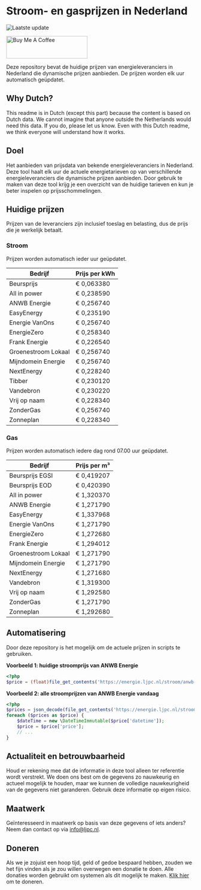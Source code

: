 # Stroom- en gasprijzen in Nederland

![Laatste update](https://img.shields.io/badge/laatste%20update-2024--10--27%2015%3A00%20CET-brightgreen)

<a href="https://www.buymeacoffee.com/Lars-" target="_blank"><img src="https://cdn.buymeacoffee.com/buttons/v2/default-orange.png" alt="Buy Me A Coffee" height="60" style="height: 60px !important;width: 217px !important;" ></a>

Deze repository bevat de huidige prijzen van energieleveranciers in Nederland die dynamische prijzen aanbieden. De prijzen worden elk uur automatisch geüpdatet.

## Why Dutch?

This readme is in Dutch (except this part) because the content is based on Dutch data. We cannot imagine that anyone outside the Netherlands would need this data. If you do, please let us know. Even with this Dutch readme, we think
everyone will understand how it works.

## Doel

Het aanbieden van prijsdata van bekende energieleveranciers in Nederland. Deze tool haalt elk uur de actuele energietarieven op van verschillende energieleveranciers die dynamische prijzen aanbieden. Door gebruik te maken van deze tool
krijg je een overzicht van de huidige tarieven en kun je beter inspelen op prijsschommelingen.

## Huidige prijzen

Prijzen van de leveranciers zijn inclusief toeslag en belasting, dus de prijs die je werkelijk betaalt.

### Stroom

Prijzen worden automatisch ieder uur geüpdatet.

 Bedrijf | Prijs per kWh 
---------|---------------
Beursprijs | € 0,063380
All in power | € 0,238590
ANWB Energie | € 0,256740
EasyEnergy | € 0,235190
Energie VanOns | € 0,256740
EnergieZero | € 0,258340
Frank Energie | € 0,226540
Groenestroom Lokaal | € 0,256740
Mijndomein Energie | € 0,256740
NextEnergy | € 0,228240
Tibber | € 0,230120
Vandebron | € 0,230220
Vrij op naam | € 0,228340
ZonderGas | € 0,256740
Zonneplan | € 0,228340


### Gas

Prijzen worden automatisch iedere dag rond 07.00 uur geüpdatet.

 Bedrijf | Prijs per m³ 
---------|--------------
Beursprijs EGSI | € 0,419207
Beursprijs EOD | € 0,420390
All in power | € 1,320370
ANWB Energie | € 1,271790
EasyEnergy | € 1,337968
Energie VanOns | € 1,271790
EnergieZero | € 1,272680
Frank Energie | € 1,294012
Groenestroom Lokaal | € 1,271790
Mijndomein Energie | € 1,271790
NextEnergy | € 1,271680
Vandebron | € 1,319300
Vrij op naam | € 1,292580
ZonderGas | € 1,271790
Zonneplan | € 1,292680


## Automatisering

Door deze repository is het mogelijk om de actuele prijzen in scripts te gebruiken.

**Voorbeeld 1: huidige stroomprijs van ANWB Energie**

```php
<?php
$price = (float)file_get_contents('https://energie.ljpc.nl/stroom/anwb-energie-nu.txt');

```

**Voorbeeld 2: alle stroomprijzen van ANWB Energie vandaag**

```php
<?php
$prices = json_decode(file_get_contents('https://energie.ljpc.nl/stroom/all-in-power-vandaag.json'),true);
foreach ($prices as $price) {
    $dateTime = new \DateTimeImmutable($price['datetime']);
    $price = $price['price'];
    // ...
}
```

## Actualiteit en betrouwbaarheid

Houd er rekening mee dat de informatie in deze tool alleen ter referentie wordt verstrekt. We doen ons best om de gegevens zo nauwkeurig en actueel mogelijk te houden, maar we kunnen de volledige nauwkeurigheid van de gegevens niet
garanderen. Gebruik deze informatie op eigen risico.

## Maatwerk

Geïnteresseerd in maatwerk op basis van deze gegevens of iets anders? Neem dan contact op
via [info@ljpc.nl](mailto:info@ljpc.nl?subject=Energie%20prijzen).

## Doneren

Als we je zojuist een hoop tijd, geld of gedoe bespaard hebben, zouden we het fijn vinden als je zou willen overwegen een
donatie te doen. Alle donaties worden gebruikt om systemen als dit mogelijk te
maken. [Klik hier](https://www.buymeacoffee.com/Lars-) om te doneren.
